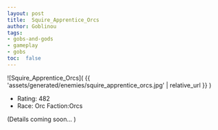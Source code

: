 ```yaml
---
layout: post
title:  Squire_Apprentice_Orcs
author: Goblinou
tags:
- gobs-and-gods
- gameplay
- gobs
toc:  false
---
```


![Squire_Apprentice_Orcs]( {{ 'assets/generated/enemies/squire_apprentice_orcs.jpg' | relative_url }} )
- Rating: 482
- Race: Orc  Faction:Orcs

(Details coming soon... )